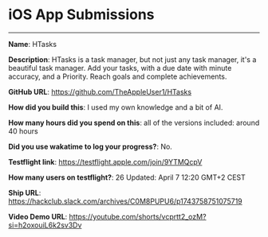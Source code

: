 # iOS App Submissions

---

**Name**: HTasks

**Description**: HTasks is a task manager, but not just any task manager, it's a beautiful task manager. Add your tasks, with a due date with minute accuracy, and a Priority. Reach goals and complete achievements. 

**GitHub URL**: https://github.com/TheAppleUser1/HTasks

**How did you build this**: I used my own knowledge and a bit of AI.

**How many hours did you spend on this**: all of the versions included: around 40 hours

**Did you use wakatime to log your progress?**: No.

**Testflight link**: https://testflight.apple.com/join/9YTMQcpV

**How many users on testflight?**: 26 Updated: April 7 12:20 GMT+2 CEST

**Ship URL**: https://hackclub.slack.com/archives/C0M8PUPU6/p1743758751075719

**Video Demo URL**: https://youtube.com/shorts/vcprtt2_ozM?si=h2oxouiL6k2sv3Dv
